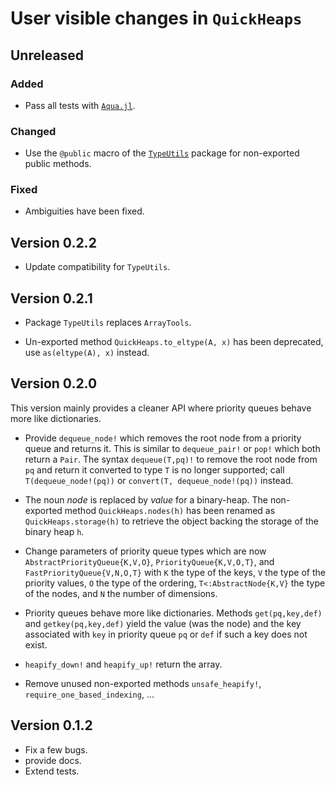 # User visible changes in `QuickHeaps`

## Unreleased

### Added

- Pass all tests with [`Aqua.jl`](https://github.com/JuliaTesting/Aqua.jl).

### Changed

- Use the `@public` macro of the [`TypeUtils`](https://github.com/emmt/TypeUtils.jl) package
  for non-exported public methods.


### Fixed

- Ambiguities have been fixed.

## Version 0.2.2

- Update compatibility for `TypeUtils`.

## Version 0.2.1

- Package `TypeUtils` replaces `ArrayTools`.

- Un-exported method `QuickHeaps.to_eltype(A, x)` has been deprecated, use `as(eltype(A),
  x)` instead.

## Version 0.2.0

This version mainly provides a cleaner API where priority queues behave more like
dictionaries.

- Provide `dequeue_node!` which removes the root node from a priority queue and returns it.
  This is similar to `dequeue_pair!` or `pop!` which both return a `Pair`. The syntax
  `dequeue(T,pq)!` to remove the root node from `pq` and return it converted to type `T` is
  no longer supported; call `T(dequeue_node!(pq))` or `convert(T, dequeue_node!(pq))`
  instead.

- The noun *node* is replaced by *value* for a binary-heap. The non-exported method
  `QuickHeaps.nodes(h)` has been renamed as `QuickHeaps.storage(h)` to retrieve the object
  backing the storage of the binary heap `h`.

- Change parameters of priority queue types which are now `AbstractPriorityQueue{K,V,O}`,
  `PriorityQueue{K,V,O,T}`, and `FastPriorityQueue{V,N,O,T}` with `K` the type of the keys,
  `V` the type of the priority values, `O` the type of the ordering, `T<:AbstractNode{K,V}`
  the type of the nodes, and `N` the number of dimensions.

- Priority queues behave more like dictionaries. Methods `get(pq,key,def)` and
  `getkey(pq,key,def)` yield the value (was the node) and the key associated with `key` in
  priority queue `pq` or `def` if such a key does not exist.

- `heapify_down!` and `heapify_up!` return the array.

- Remove unused non-exported methods `unsafe_heapify!`, `require_one_based_indexing`, ...


## Version 0.1.2

- Fix a few bugs.
- provide docs.
- Extend tests.
